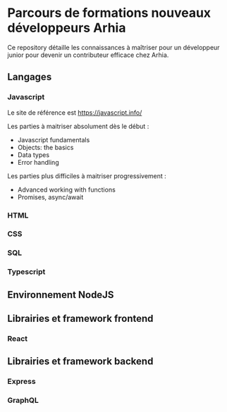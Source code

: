 # Parcours de formations nouveaux développeurs Arhia

Ce repository détaille les connaissances à maîtriser pour un développeur junior pour devenir un contributeur efficace chez Arhia.  

## Langages

### Javascript

Le site de référence est https://javascript.info/

Les parties à maitriser absolument dès le début :
  - Javascript fundamentals
  - Objects: the basics
  - Data types
  - Error handling

Les parties plus difficiles à maitriser progressivement : 
  - Advanced working with functions
  - Promises, async/await

### HTML

### CSS

### SQL

### Typescript  


## Environnement NodeJS

## Librairies et framework frontend

### React

## Librairies et framework backend

### Express

### GraphQL


